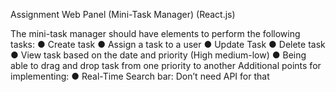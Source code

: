 Assignment Web Panel (Mini-Task Manager) (React.js)

The mini-task manager should have elements to perform the following tasks:
● Create task
● Assign a task to a user
● Update Task
● Delete task
● View task based on the date and priority (High medium-low)
● Being able to drag and drop task from one priority to another
Additional points for implementing:
● Real-Time Search bar: Don’t need API for that